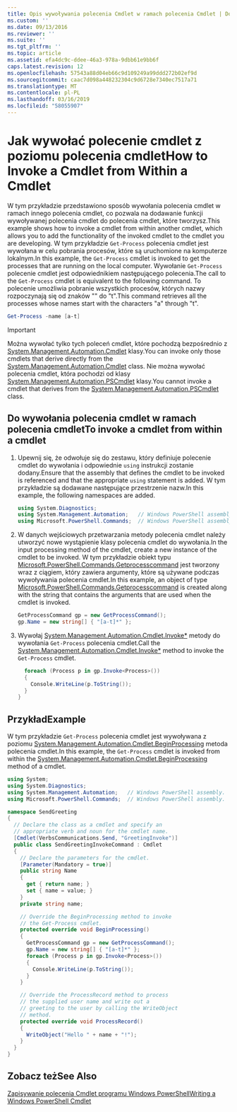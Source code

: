 ```yaml
---
title: Opis wywoływania polecenia Cmdlet w ramach polecenia Cmdlet | Dokumentacja firmy Microsoft
ms.custom: ''
ms.date: 09/13/2016
ms.reviewer: ''
ms.suite: ''
ms.tgt_pltfrm: ''
ms.topic: article
ms.assetid: efa4dc9c-ddee-46a3-978a-9dbb61e9bb6f
caps.latest.revision: 12
ms.openlocfilehash: 57543a88d04eb66c9d109249a99ddd272b02ef9d
ms.sourcegitcommit: caac7d098a448232304c9d6728e7340ec7517a71
ms.translationtype: MT
ms.contentlocale: pl-PL
ms.lasthandoff: 03/16/2019
ms.locfileid: "58055907"
---
```

# <a name="how-to-invoke-a-cmdlet-from-within-a-cmdlet"></a><span data-ttu-id="dbe21-102">Jak wywołać polecenie cmdlet z poziomu polecenia cmdlet</span><span class="sxs-lookup"><span data-stu-id="dbe21-102">How to Invoke a Cmdlet from Within a Cmdlet</span></span>

<span data-ttu-id="dbe21-103">W tym przykładzie przedstawiono sposób wywołania polecenia cmdlet w ramach innego polecenia cmdlet, co pozwala na dodawanie funkcji wywoływanej polecenia cmdlet do polecenia cmdlet, które tworzysz.</span><span class="sxs-lookup"><span data-stu-id="dbe21-103">This example shows how to invoke a cmdlet from within another cmdlet, which allows you to add the functionality of the invoked cmdlet to the cmdlet you are developing.</span></span> <span data-ttu-id="dbe21-104">W tym przykładzie `Get-Process` polecenia cmdlet jest wywołana w celu pobrania procesów, które są uruchomione na komputerze lokalnym.</span><span class="sxs-lookup"><span data-stu-id="dbe21-104">In this example, the `Get-Process` cmdlet is invoked to get the processes that are running on the local computer.</span></span> <span data-ttu-id="dbe21-105">Wywołanie `Get-Process` polecenie cmdlet jest odpowiednikiem następującego polecenia.</span><span class="sxs-lookup"><span data-stu-id="dbe21-105">The call to the `Get-Process` cmdlet is equivalent to the following command.</span></span> <span data-ttu-id="dbe21-106">To polecenie umożliwia pobranie wszystkich procesów, których nazwy rozpoczynają się od znaków "" do "t".</span><span class="sxs-lookup"><span data-stu-id="dbe21-106">This command retrieves all the processes whose names start with the characters "a" through "t".</span></span>

```powershell
Get-Process -name [a-t]
```

> [!IMPORTANT]
> <span data-ttu-id="dbe21-107">Można wywołać tylko tych poleceń cmdlet, które pochodzą bezpośrednio z [System.Management.Automation.Cmdlet](/dotnet/api/System.Management.Automation.Cmdlet) klasy.</span><span class="sxs-lookup"><span data-stu-id="dbe21-107">You can invoke only those cmdlets that derive directly from the [System.Management.Automation.Cmdlet](/dotnet/api/System.Management.Automation.Cmdlet) class.</span></span> <span data-ttu-id="dbe21-108">Nie można wywołać polecenia cmdlet, która pochodzi od klasy [System.Management.Automation.PSCmdlet](/dotnet/api/System.Management.Automation.PSCmdlet) klasy.</span><span class="sxs-lookup"><span data-stu-id="dbe21-108">You cannot invoke a cmdlet that derives from the [System.Management.Automation.PSCmdlet](/dotnet/api/System.Management.Automation.PSCmdlet) class.</span></span>

## <a name="to-invoke-a-cmdlet-from-within-a-cmdlet"></a><span data-ttu-id="dbe21-109">Do wywołania polecenia cmdlet w ramach polecenia cmdlet</span><span class="sxs-lookup"><span data-stu-id="dbe21-109">To invoke a cmdlet from within a cmdlet</span></span>

1. <span data-ttu-id="dbe21-110">Upewnij się, że odwołuje się do zestawu, który definiuje polecenie cmdlet do wywołania i odpowiednie `using` instrukcji zostanie dodany.</span><span class="sxs-lookup"><span data-stu-id="dbe21-110">Ensure that the assembly that defines the cmdlet to be invoked is referenced and that the appropriate `using` statement is added.</span></span> <span data-ttu-id="dbe21-111">W tym przykładzie są dodawane następujące przestrzenie nazw.</span><span class="sxs-lookup"><span data-stu-id="dbe21-111">In this example, the following namespaces are added.</span></span>

    ```csharp
    using System.Diagnostics;
    using System.Management.Automation;   // Windows PowerShell assembly.
    using Microsoft.PowerShell.Commands;  // Windows PowerShell assembly.
    ```

2. <span data-ttu-id="dbe21-112">W danych wejściowych przetwarzania metody polecenia cmdlet należy utworzyć nowe wystąpienie klasy polecenia cmdlet do wywołania.</span><span class="sxs-lookup"><span data-stu-id="dbe21-112">In the input processing method of the cmdlet, create a new instance of the cmdlet to be invoked.</span></span> <span data-ttu-id="dbe21-113">W tym przykładzie obiekt typu [Microsoft.PowerShell.Commands.Getprocesscommand](/dotnet/api/Microsoft.PowerShell.Commands.GetProcessCommand) jest tworzony wraz z ciągiem, który zawiera argumenty, które są używane podczas wywoływania polecenia cmdlet.</span><span class="sxs-lookup"><span data-stu-id="dbe21-113">In this example, an object of type [Microsoft.PowerShell.Commands.Getprocesscommand](/dotnet/api/Microsoft.PowerShell.Commands.GetProcessCommand) is created along with the string that contains the arguments that are used when the cmdlet is invoked.</span></span>

    ```csharp
    GetProcessCommand gp = new GetProcessCommand();
    gp.Name = new string[] { "[a-t]*" };
    ```

3. <span data-ttu-id="dbe21-114">Wywołaj [System.Management.Automation.Cmdlet.Invoke\*](/dotnet/api/System.Management.Automation.Cmdlet.Invoke) metody do wywołania `Get-Process` polecenia cmdlet.</span><span class="sxs-lookup"><span data-stu-id="dbe21-114">Call the [System.Management.Automation.Cmdlet.Invoke\*](/dotnet/api/System.Management.Automation.Cmdlet.Invoke) method to invoke the `Get-Process` cmdlet.</span></span>

    ```csharp
      foreach (Process p in gp.Invoke<Process>())
      {
        Console.WriteLine(p.ToString());
      }
    }
    ```

## <a name="example"></a><span data-ttu-id="dbe21-115">Przykład</span><span class="sxs-lookup"><span data-stu-id="dbe21-115">Example</span></span>

<span data-ttu-id="dbe21-116">W tym przykładzie `Get-Process` polecenia cmdlet jest wywoływana z poziomu [System.Management.Automation.Cmdlet.BeginProcessing](/dotnet/api/System.Management.Automation.Cmdlet.BeginProcessing) metoda polecenia cmdlet.</span><span class="sxs-lookup"><span data-stu-id="dbe21-116">In this example, the `Get-Process` cmdlet is invoked from within the [System.Management.Automation.Cmdlet.BeginProcessing](/dotnet/api/System.Management.Automation.Cmdlet.BeginProcessing) method of a cmdlet.</span></span>

```csharp
using System;
using System.Diagnostics;
using System.Management.Automation;   // Windows PowerShell assembly.
using Microsoft.PowerShell.Commands;  // Windows PowerShell assembly.

namespace SendGreeting
{
  // Declare the class as a cmdlet and specify an
  // appropriate verb and noun for the cmdlet name.
  [Cmdlet(VerbsCommunications.Send, "GreetingInvoke")]
  public class SendGreetingInvokeCommand : Cmdlet
  {
    // Declare the parameters for the cmdlet.
    [Parameter(Mandatory = true)]
    public string Name
    {
      get { return name; }
      set { name = value; }
    }
    private string name;

    // Override the BeginProcessing method to invoke
    // the Get-Process cmdlet.
    protected override void BeginProcessing()
    {
      GetProcessCommand gp = new GetProcessCommand();
      gp.Name = new string[] { "[a-t]*" };
      foreach (Process p in gp.Invoke<Process>())
      {
        Console.WriteLine(p.ToString());
      }
    }

    // Override the ProcessRecord method to process
    // the supplied user name and write out a
    // greeting to the user by calling the WriteObject
    // method.
    protected override void ProcessRecord()
    {
      WriteObject("Hello " + name + "!");
    }
  }
}
```

## <a name="see-also"></a><span data-ttu-id="dbe21-117">Zobacz też</span><span class="sxs-lookup"><span data-stu-id="dbe21-117">See Also</span></span>

[<span data-ttu-id="dbe21-118">Zapisywanie polecenia Cmdlet programu Windows PowerShell</span><span class="sxs-lookup"><span data-stu-id="dbe21-118">Writing a Windows PowerShell Cmdlet</span></span>](./writing-a-windows-powershell-cmdlet.md)
